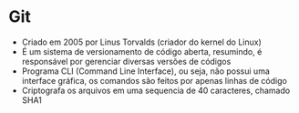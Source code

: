 # Git
 - Criado em 2005 por Linus Torvalds (criador do kernel do Linux)
 - É um sistema de versionamento de código aberta, resumindo, é responsável por gerenciar diversas versões de códigos
 - Programa CLI (Command Line Interface), ou seja, não possui uma interface gráfica, os comandos são feitos por apenas linhas de código
 - Criptografa os arquivos em uma sequencia de 40 caracteres, chamado SHA1
